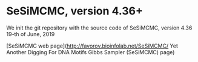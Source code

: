 SeSiMCMC, version 4.36+
===

We init the git repository with the source code of SeSiMCMC, version 4.36 
19-th of June, 2019

[SeSiMCMC web page](http://favorov.bioinfolab.net/SeSiMCMC/ Yet Another Digging For DNA Motifs Gibbs Sampler (SeSiMCMC) page) 
